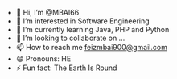 - 👋 Hi, I’m @MBAI66
- 👀 I’m interested in Software Engineering 
- 🌱 I’m currently learning Java, PHP and Python
- 💞️ I’m looking to collaborate on ...
- 📫 How to reach me feizmbai900@gmail.com
- 😄 Pronouns: HE
- ⚡ Fun fact: The Earth Is Round

<!---
MBAI66/MBAI66 is a ✨ special ✨ repository because its `README.md` (this file) appears on your GitHub profile.
You can click the Preview link to take a look at your changes.
--->
